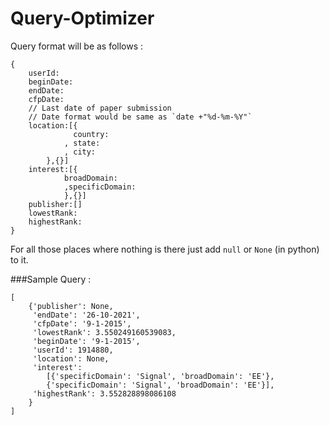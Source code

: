# Query-Optimizer<br>
Query format will be as follows : <br>
```
{
	userId:
	beginDate:
	endDate: 
	cfpDate: 
	// Last date of paper submission
	// Date format would be same as `date +"%d-%m-%Y"`
	location:[{
			  country:
			, state:
			, city:
		},{}]
	interest:[{
			broadDomain:
			,specificDomain:
			},{}]	
	publisher:[]
	lowestRank:
	highestRank: 
}
```
For all those places where nothing is there just add `null` or `None` (in python) to it. <br>

###Sample Query :

```
[
	{'publisher': None,
	 'endDate': '26-10-2021', 
	 'cfpDate': '9-1-2015',
	 'lowestRank': 3.550249160539083,
	 'beginDate': '9-1-2015', 
	 'userId': 1914880, 
	 'location': None, 
	 'interest': 
		[{'specificDomain': 'Signal', 'broadDomain': 'EE'}, 
		{'specificDomain': 'Signal', 'broadDomain': 'EE'}], 
	 'highestRank': 3.552828898086108
	}
]

```
